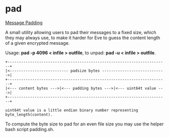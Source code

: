 ﻿# pad

[Message Padding](https://en.wikipedia.org/wiki/Padding_(cryptography))

A small utility allowing users to pad their messages to a fixed size, which they may always use, to make it harder for Eve to guess the content length of a given encrypted message.


Usage: **pad -p 4096 < infile > outfile**, to unpad: **pad -u < infile > outfile**.

```
+-----------------------------------------------------------------------+
|<-------------------------- padsize bytes ---------------------------->|
+-----------------------------------------------------------------------+
|<--- content bytes --->|<--- padding bytes --->|<--- uint64t value --->|
+-----------------------------------------------------------------------+

uint64t value is a little endian binary number representing byte_length(content).
```

To compute the byte size to pad for an even file size you may use the helper bash script padding.sh.

